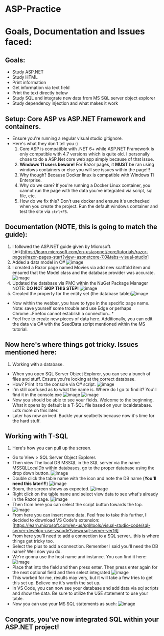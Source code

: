 # ASP-Practice
# Goals, Documentation and Issues faced:
## Goals:
* Study ASP.NET
* Study HTML
* Print information
* Get information via text field
* Print the text directly below
* Study SQL and integrate new data from MS SQL server object explorer
* Study dependency injection and what makes it work
## Setup: Core ASP vs ASP.NET Framework and containers. 
* Ensure you're running a regular visual studio gitignore.
* Here's what they don't tell you :)
  1. Core ASP is compatible with .NET 6+ while ASP.NET Framework is only compatible with 4.7 versions which is quite old. I personally chose to do a ASP.Net core web app simply because of that issue.
  2. **Windows 11 users beware!** For Razor pages, it **MUST** be ran using windows containers or else you will see issues within the page!!!
  3. Why though? Because Docker linux is compatible with Windows 11 Enterprise.
  4. Why do we care? If you're running a Docker Linux container, you cannot run the page with the data you've integrated via script, sql file, etc.
  5. How do we fix this? Don't use docker and ensure it's unchecked when you create the project. Run the default windows container and test the site via `ctrl+F5`.

## Documentation (NOTE, this is going to match the guide):
1. I followed the ASP.NET guide given by Microsoft. Link[https://learn.microsoft.com/en-us/aspnet/core/tutorials/razor-pages/razor-pages-start?view=aspnetcore-7.0&tabs=visual-studio]
2. Added a data model in C# ![image](https://github.com/DerreckOneil/ASP-Practice/assets/46698382/7ea9e2c0-4ac5-4865-8c3c-a6595e612884)
3. I created a Razor page named Movies via add new scaffold item and ensured that the Model class and the database provider was accurate. ![image](https://github.com/DerreckOneil/ASP-Practice/assets/46698382/6f2818f1-b04f-42f6-b680-a95797f62ab1)
4. Updated the database via PMC within the NuGet Package Manager NOTE: **DO NOT SKIP THIS STEP!** ![image](https://github.com/DerreckOneil/ASP-Practice/assets/46698382/74a192ad-87b5-4d8b-b4c4-746cba8b2cbc)
5. Created the property for the entity set (the database table)![image](https://github.com/DerreckOneil/ASP-Practice/assets/46698382/2865cc99-3dec-4518-8df8-9407d719d50f)
* Now within the webbar, you have to type in the specific page name. Note: save yourself some trouble and use Edge or perhaps Chrome...Firefox cannot establish a connection...*
* Feel free to create new pieces of data here. Additionally, you can edit the data via C# with the SeedData script mentioned within the MS tutorial.
## Now here's where things got tricky. Issues mentioned here: 
1. Working with a database.
  * When you open SQL Server Object Explorer, you can see a bunch of files and stuff. Ensure you're looking at the correct database.
  * How? Print it to the console via C# script. ![image](https://github.com/DerreckOneil/ASP-Practice/assets/46698382/0059f13f-5ece-4334-8762-8d5dffc814f0)
  * I'm still confused as to what the name is. Where do I go to find it? You'll find it in the console.exe ![image](https://github.com/DerreckOneil/ASP-Practice/assets/46698382/29b865d8-b2bc-4e98-8416-795f6595d93e) ![image](https://github.com/DerreckOneil/ASP-Practice/assets/46698382/c2e114b9-5716-4c01-adc0-34f62bc5c21c)
  * Now you should be able to see your fields. Welcome to the beginning. What it opens by default is a T-SQL file based on your localdatabase. Lots more on this later.
  * Later has now arrived. Buckle your seatbelts because now it's time for the hard stuff.
## Working with T-SQL
1. Here's how you can pull up the screen.
  * Go to View > SQL Server Object Explorer.
  * Then view The local DB MSSQL in the SQL server via the name MSSQLLocalDb within databases, go to the proper database using the drop down button. ![image](https://github.com/DerreckOneil/ASP-Practice/assets/46698382/8c65fd82-08d9-421b-bffe-19bbf9b91bcd)
  * Double click the table name with the icon and note the DB name (**You'll need this later!!!**) ![image](https://github.com/DerreckOneil/ASP-Practice/assets/46698382/200c891c-8bb6-4728-8403-0d9d1d07e38f)
  * Boom, the screen shows as expected. ![image](https://github.com/DerreckOneil/ASP-Practice/assets/46698382/77d66cc4-0ab3-4384-9cfe-a4ae2facd4f6)
  * Right click on the table name and select view data to see what's already in the Razor page. ![image](https://github.com/DerreckOneil/ASP-Practice/assets/46698382/bff7cfd0-c044-484b-a407-5b45ae6e5de8)
  * Then from here you can select the script button towards the top. ![image](https://github.com/DerreckOneil/ASP-Practice/assets/46698382/a5d617fc-90ae-4621-92f7-7ee5c818bfdf)
  * From here you can insert more data. Feel free to take this further, I decided to download VS Code's extension: [https://learn.microsoft.com/en-us/sql/tools/visual-studio-code/sql-server-develop-use-vscode?view=sql-server-ver16]
  * From here you'll need to add a connection to a SQL server...this is where things get tricky too.
  * Select the plus to add a connection. Remember I said you'll need the DB name? Well now you do.
  * We're gonna use the host name and instance. You can find it here: ![image](https://github.com/DerreckOneil/ASP-Practice/assets/46698382/15a0a99d-e387-408e-bf56-5aa018dbb99b)
  * Place that into the field and then press enter. Then press enter again for the next optional field and then select integrated ![image](https://github.com/DerreckOneil/ASP-Practice/assets/46698382/6ea9f03a-0477-43f3-a71d-a3f4a162d597)
  * This worked for me, results may very, but it will take a few tries to get this set up. Believe me it's worth the set up.
  * In VS Code, you can now see your database and add data via sql scripts and show the data. Be sure to utilize the USE statement to use your table.
  * Now you can use your MS SQL statements as such: ![image](https://github.com/DerreckOneil/ASP-Practice/assets/46698382/b838abf6-f729-4dd6-9054-aad74e19217f)
## Congrats, you've now integrated SQL within your ASP.NET project!










   
